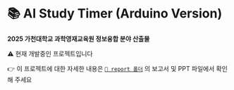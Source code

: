 # 📚 AI Study Timer (Arduino Version)

**2025 가천대학교 과학영재교육원 정보융합 분야 산출물**

⚠️ 현재 개발중인 프로젝트입니다

👉 이 프로젝트에 대한 자세한 내용은 [` 📄 report 폴더 `](./reports) 의 보고서 및 PPT 파일에서 확인해 주세요


